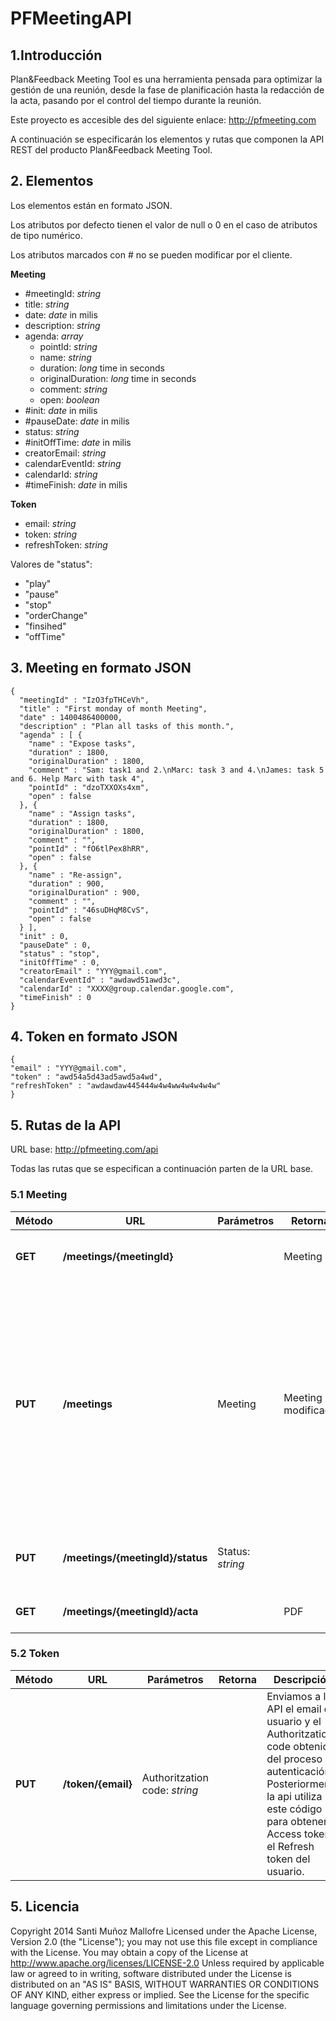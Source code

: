 # PFMeetingAPI

## 1.Introducción
Plan&amp;Feedback Meeting Tool es una herramienta pensada para optimizar la gestión de una reunión, desde la fase de planificación hasta la redacción de la acta, pasando por el control del tiempo durante la reunión.

Este proyecto es accesible des del siguiente enlace: http://pfmeeting.com

A continuación se especificarán los elementos y rutas que componen la API REST del producto Plan&amp;Feedback Meeting Tool.


## 2. Elementos

Los elementos están en formato JSON.

Los atributos por defecto tienen el valor de null o 0 en el caso de atributos de tipo numérico.

Los atributos marcados con # no se pueden modificar por el cliente.


**Meeting**
  * #meetingId: *string*
  * title: *string*
  * date: *date* in milis
  * description: *string*
  * agenda: *array*
    * pointId: *string*
    * name: *string*
    * duration: *long* time in seconds
    * originalDuration: *long* time in seconds
    * comment: *string*
    * open: *boolean*
  * #init: *date* in milis
  * #pauseDate: *date* in milis
  * status: *string*
  * #initOffTime: *date* in milis
  * creatorEmail: *string*
  * calendarEventId: *string*
  * calendarId: *string*
  * #timeFinish: *date* in milis


**Token**
  * email: *string*
  * token: *string*
  * refreshToken: *string*
  
Valores de "status":
  * "play"
  * "pause"
  * "stop"
  * "orderChange"
  * "finsihed"
  * "offTime"
  
## 3. Meeting en formato JSON


```
{
  "meetingId" : "IzO3fpTHCeVh",
  "title" : "First monday of month Meeting",
  "date" : 1400486400000,
  "description" : "Plan all tasks of this month.",
  "agenda" : [ {
    "name" : "Expose tasks",
    "duration" : 1800,
    "originalDuration" : 1800,
    "comment" : "Sam: task1 and 2.\nMarc: task 3 and 4.\nJames: task 5 and 6. Help Marc with task 4",
    "pointId" : "dzoTXXOXs4xm",
    "open" : false
  }, {
    "name" : "Assign tasks",
    "duration" : 1800,
    "originalDuration" : 1800,
    "comment" : "",
    "pointId" : "fO6tlPex8hRR",
    "open" : false
  }, {
    "name" : "Re-assign",
    "duration" : 900,
    "originalDuration" : 900,
    "comment" : "",
    "pointId" : "46suDHqM8CvS",
    "open" : false
  } ],
  "init" : 0,
  "pauseDate" : 0,
  "status" : "stop",
  "initOffTime" : 0,
  "creatorEmail" : "YYY@gmail.com",
  "calendarEventId" : "awdawd51awd3c",
  "calendarId" : "XXXX@group.calendar.google.com",
  "timeFinish" : 0
}

```

## 4. Token en formato JSON
```
{
"email" : "YYY@gmail.com",
"token" : "awd54a5d43ad5awd5a4wd",
"refreshToken" : "awdawdaw445444w4w4ww4w4w4w4w"
}
```

## 5. Rutas de la API

URL base: http://pfmeeting.com/api

Todas las rutas que se especifican a continuación parten de la URL base.

### 5.1 Meeting

 Método | URL | Parámetros | Retorna | Descripción
 ------------- | ------------- | ------------- | ------------- | -------------
 **GET** | **/meetings/{meetingId}** | | Meeting | Obtenemos el meeting con el id especificado en la url.
 **PUT** | **/meetings** | Meeting | Meeting modificado | Llamada con doble funcionalidad: Si enviamos un meeting sin id la api le asigna un id y lo guarda en la base de datos. Finalmente retorna el meeting con el id asignado. Por otro lado, si enviamos un meeting con una id modifica el meeting ya existente en la base de datos.
 **PUT** | **/meetings/{meetingId}/status** | Status: *string* | | Modifica el atributo “status” del meeting con las operaciones correspondientes.
 **GET** | **/meetings/{meetingId}/acta** | | PDF | Genera la acta de la reunió en formato pdf.


### 5.2 Token

 Método | URL | Parámetros | Retorna | Descripción
 ------------- | ------------- | ------------- | ------------- | -------------
  **PUT** | **/token/{email}** | Authoritzation code: *string* | | Enviamos a la API el email del usuario y el Authoritzation code obtenido del proceso de autenticación. Posteriormente la api utiliza este código para obtener el Access token y el Refresh token del usuario.


## 5. Licencia

Copyright 2014 Santi Muñoz Mallofre Licensed under the Apache License, 
	Version 2.0 (the "License"); you may not use this file except in compliance 
	with the License. You may obtain a copy of the License at http://www.apache.org/licenses/LICENSE-2.0 
	Unless required by applicable law or agreed to in writing, software distributed 
	under the License is distributed on an "AS IS" BASIS, WITHOUT WARRANTIES 
	OR CONDITIONS OF ANY KIND, either express or implied. See the License for 
	the specific language governing permissions and limitations under the License.
